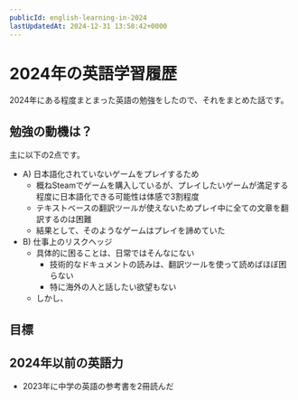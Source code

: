 ```yaml
---
publicId: english-learning-in-2024
lastUpdatedAt: 2024-12-31 13:58:42+0000
---
```


# 2024年の英語学習履歴

2024年にある程度まとまった英語の勉強をしたので、それをまとめた話です。

## 勉強の動機は？

主に以下の2点です。

- A) 日本語化されていないゲームをプレイするため
  - 概ねSteamでゲームを購入しているが、プレイしたいゲームが満足する程度に日本語化できる可能性は体感で3割程度
  - テキストベースの翻訳ツールが使えないためプレイ中に全ての文章を翻訳するのは困難
  - 結果として、そのようなゲームはプレイを諦めていた
- B) 仕事上のリスクヘッジ
  - 具体的に困ることは、日常ではそんなにない
    - 技術的なドキュメントの読みは、翻訳ツールを使って読めばほぼ困らない
    - 特に海外の人と話したい欲望もない
  - しかし、

## 目標

## 2024年以前の英語力

- 2023年に中学の英語の参考書を2冊読んだ
